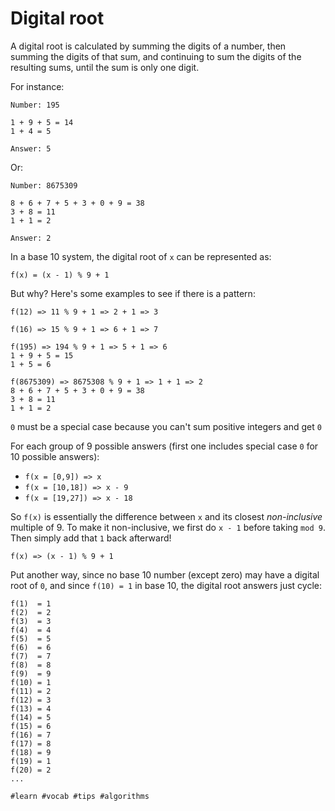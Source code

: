 # Digital root

A digital root is calculated by summing the digits of a number, then summing the digits of that sum,
and continuing to sum the digits of the resulting sums, until the sum is only one digit.

For instance:
```
Number: 195

1 + 9 + 5 = 14
1 + 4 = 5

Answer: 5
```

Or:
```
Number: 8675309 

8 + 6 + 7 + 5 + 3 + 0 + 9 = 38
3 + 8 = 11
1 + 1 = 2

Answer: 2
```

In a base 10 system, the digital root of `x` can be represented as:
```
f(x) = (x - 1) % 9 + 1
```

But why? Here's some examples to see if there is a pattern:
```
f(12) => 11 % 9 + 1 => 2 + 1 => 3

f(16) => 15 % 9 + 1 => 6 + 1 => 7

f(195) => 194 % 9 + 1 => 5 + 1 => 6
1 + 9 + 5 = 15
1 + 5 = 6

f(8675309) => 8675308 % 9 + 1 => 1 + 1 => 2
8 + 6 + 7 + 5 + 3 + 0 + 9 = 38
3 + 8 = 11
1 + 1 = 2
```

`0` must be a special case because you can't sum positive integers and get `0`

For each group of 9 possible answers (first one includes special case `0` for 10 possible answers):
* `f(x = [0,9]) => x`
* `f(x = [10,18]) => x - 9`
* `f(x = [19,27]) => x - 18`

So `f(x)` is essentially the difference between `x` and its closest *non-inclusive* multiple of 9. 
To make it non-inclusive, we first do `x - 1` before taking `mod 9`. Then simply add that `1` back
afterward!
```)
f(x) => (x - 1) % 9 + 1
```

Put another way, since no base 10 number (except zero) may have a digital root of `0`, and since
`f(10) = 1` in base 10, the digital root answers just cycle:
```
f(1)  = 1
f(2)  = 2
f(3)  = 3
f(4)  = 4
f(5)  = 5
f(6)  = 6
f(7)  = 7
f(8)  = 8
f(9)  = 9
f(10) = 1
f(11) = 2
f(12) = 3
f(13) = 4
f(14) = 5
f(15) = 6
f(16) = 7
f(17) = 8
f(18) = 9
f(19) = 1
f(20) = 2
...
```

    #learn #vocab #tips #algorithms
